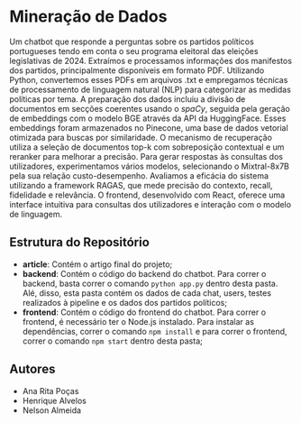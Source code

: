 # Mineração de Dados
Um chatbot que responde a perguntas sobre os partidos políticos portugueses tendo em conta o seu programa eleitoral das eleições legislativas de 2024. Extraímos e processamos informações dos manifestos dos partidos, principalmente disponíveis em formato PDF. Utilizando Python, convertemos esses PDFs em arquivos .txt e empregamos técnicas de processamento de linguagem natural (NLP) para categorizar as medidas políticas por tema. A preparação dos dados incluiu a divisão de documentos em secções coerentes usando o *spaCy*, seguida pela geração de embeddings com o modelo BGE através da API da HuggingFace. Esses embeddings foram armazenados no Pinecone, uma base de dados vetorial otimizada para buscas por similaridade. O mecanismo de recuperação utiliza a seleção de documentos top-k com sobreposição contextual e um reranker para melhorar a precisão. Para gerar respostas às consultas dos utilizadores, experimentamos vários modelos, selecionando o Mixtral-8x7B pela sua relação custo-desempenho. Avaliamos a eficácia do sistema utilizando a framework RAGAS, que mede precisão do contexto, recall, fidelidade e relevância. O frontend, desenvolvido com React, oferece uma interface intuitiva para consultas dos utilizadores e interação com o modelo de linguagem.

## Estrutura do Repositório
- **article**: Contém o artigo final do projeto;
- **backend**: Contém o código do backend do chatbot. Para correr o backend, basta correr o comando `python app.py` dentro desta pasta. Alé, disso, esta pasta contém os dados de cada chat, users, testes realizados à pipeline e os dados dos partidos políticos;
- **frontend**: Contém o código do frontend do chatbot. Para correr o frontend, é necessário ter o Node.js instalado. Para instalar as dependências, correr o comando `npm install` e para correr o frontend, correr o comando `npm start` dentro desta pasta;

## Autores
- Ana Rita Poças
- Henrique Alvelos
- Nelson Almeida
